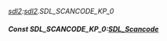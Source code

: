 _[sdl2](../../modules/sdl2/sdl2-module.md):[sdl2](../../modules/sdl2/sdl2-module.md).SDL\_SCANCODE\_KP\_0_
##### Const SDL\_SCANCODE\_KP\_0:[SDL_Scancode](../../modules/sdl2/sdl2-sdl_scancode.md)
